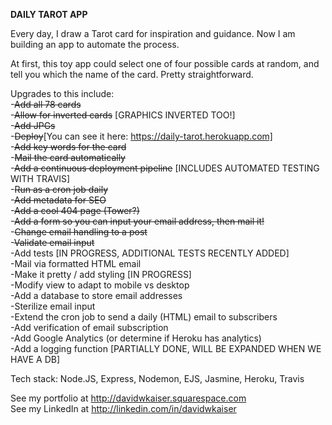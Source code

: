 **DAILY TAROT APP**

Every day, I draw a Tarot card for inspiration and guidance. Now I am building an app to automate the process.

At first, this toy app could select one of four possible cards at random, and tell you which the name of the card. Pretty straightforward.

Upgrades to this include:<br/>
-~~Add all 78 cards~~<br/>
-~~Allow for inverted cards~~ [GRAPHICS INVERTED TOO!]<br/>
-~~Add JPGs~~ <br/>
-~~Deploy~~[You can see it here: https://daily-tarot.herokuapp.com]<br/>
-~~Add key words for the card~~ <br/>
-~~Mail the card automatically~~<br/>
-~~Add a continuous deployment pipeline~~ [INCLUDES AUTOMATED TESTING WITH TRAVIS]<br/>
-~~Run as a cron job daily~~<br/>
-~~Add metadata for SEO~~<br/>
-~~Add a cool 404 page (Tower?)~~<br/>
-~~Add a form so you can input your email address, then mail it!~~<br/>
-~~Change email handling to a post~~<br/>
-~~Validate email input~~<br/>
-Add tests [IN PROGRESS, ADDITIONAL TESTS RECENTLY ADDED]<br/>
-Mail via formatted HTML email<br/>
-Make it pretty / add styling [IN PROGRESS]<br/>
-Modify view to adapt to mobile vs desktop<br/>
-Add a database to store email addresses<br/>
-Sterilize email input<br/>
-Extend the cron job to send a daily (HTML) email to subscribers<br/>
-Add verification of email subscription<br/>
-Add Google Analytics (or determine if Heroku has analytics)<br/>
-Add a logging function [PARTIALLY DONE, WILL BE EXPANDED WHEN WE HAVE A DB]<br/>



Tech stack: Node.JS, Express, Nodemon, EJS, Jasmine, Heroku, Travis<br/>

See my portfolio at http://davidwkaiser.squarespace.com<br/>
See my LinkedIn at http://linkedin.com/in/davidwkaiser<br/>

